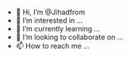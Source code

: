 - 👋 Hi, I’m @Jihadfrom
- 👀 I’m interested in ...
- 🌱 I’m currently learning ...
- 💞️ I’m looking to collaborate on ...
- 📫 How to reach me ...

<!---
Jihadfrom/Jihadfrom is a ✨ special ✨ repository because its `README.md` (this file) appears on your GitHub profile.
You can click the Preview link to take a look at your changes.
--->
